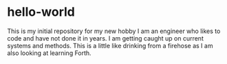 # hello-world
This is my initial repository for my new hobby
I am an engineer who likes to code and have not done it in years.  I am
getting caught up on current systems and methods.  This is a little like 
drinking from a firehose as I am also looking at learning Forth.
